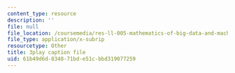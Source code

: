 ```yaml
---
content_type: resource
description: ''
file: null
file_location: /coursemedia/res-ll-005-mathematics-of-big-data-and-machine-learning-january-iap-2020/61b49d6d834871bde51cbbd319077259_0cmj5TfFCLY.srt
file_type: application/x-subrip
resourcetype: Other
title: 3play caption file
uid: 61b49d6d-8348-71bd-e51c-bbd319077259
---
```

